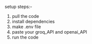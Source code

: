 setup steps:-

1. pull the code
2. install dependencies
3. make .env file 
4. paste your groq_API and openai_API
5. run the code
